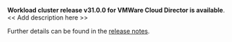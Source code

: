 **Workload cluster release v31.0.0 for VMWare Cloud Director is available**. << Add description here >> 

Further details can be found in the [release notes](https://docs.giantswarm.io/changes/workload-cluster-releases-cloud-director/releases/cloud-director-31.0.0).

